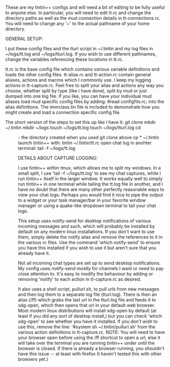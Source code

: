 These are my tintin++ configs and will need a bit of editing
to be fully useful to anyone else. In particular, you will
need to edit tt.rc and change the directory paths as well as
the mud connection details in tt-connections.rc. You will need
to change any '~' to the actual pathname of your home directory.

GENERAL SETUP:

I put these config files and the tturl script in ~/.tintin
and my log files in ~/logs/tt.log and ~/logs/tturl.log. If
you wish to use different pathnames, change the variables
referencing these locations in tt.rc. 

tt.rc is the base config file which contains various variable
definitions and loads the other config files. tt-alias.rc and
tt-action.rc contain general aliases, actions and macros which
I commonly use. I keep my logging actions in tt-capture.rc.
Feel free to split your alias and actions any way you choose,
whether split by type (like i have done), split by mud or
just dumped into one big file. If you like, you can have your
individual mud aliases load mud specific config files by
adding:
#read configfile.rc;
into the alias definitions. The immclass.tin file
is included to demonstrate how you might create and
load a connection specific config file.

The short version of the steps to set this up like I have it:
git clone <whatever the address to this ends up being>
mkdir ~/.tintin
mkdir ~/logs
touch ~/logs/tt.log
touch ~/logs/tturl.log
cd <dir> - the directory created when you used git clone above
cp * ~/.tintin
launch tintin++ with: tintin ~/.tintin/tt.rc
open chat log in anohter terminal: tail -f ~/logs/tt.log

DETAILS ABOUT CAPTURE LOGGING:

I use tintin++ within tmux, which allows me to split my windows.
In a small split, I use 'tail -f ~/logs/tt.log' to see my chat
captures, while I run tintin++ itself in the larger window.
It works equally well to simply run tintin++ in one terminal
while tailing the tt.log file in another, and I have no doubt
that there are many other perfectly reasonable ways to view your
chat logs. Perhaps you would find it nice to pipe the output
to a widget or your task manager/bar in your favorite window
manager or using a quake-like dropdown terminal to tail your
chat logs.

This setup uses notify-send for desktop notifications of various
incoming messages and such, which will probably be installed by
default on any modern linux installations. If you don't want
to use them, simply delete the notify alias and remove the
references to it in the various rc files. Use the command
'which notify-send' to ensure you have this installed if you
wish to use it but aren't sure that you already have it.

Not all incoming chat types are set up to send desktop notifications.
My config uses notify-send mostly for channels I want or need to
pay close attention to. It's easy to modify the behaviour by
adding or removing 'notify' to each action in tt-capture.rc as desired.

It also uses a shell script, pullurl.sh, to pull urls from new
messages and then log them to a separate log file (tturl.log). There is
then an alias (/ff) which grabs the last url in the tturl.log file
and feeds it to xdg-open, which then opens that url in your default
web browser. Most modern linux distributions will install xdg-open
by default (at least if you did any sort of desktop install,)
but you can check 'which xdg-open' to see whether you have it
installed. If you don't wish to use this, remove the line:
'#system sh ~/.tintin/pullurl.sh' from the various action definitions
in tt-capture.rc. NOTE: You will need to have your browser open
before using the /ff shortcut to open a url, else it will take over
the terminal you are running tintin++ under until the browser is
closed. If there is already a browser running, you shouldn't have
this issue -- at least with firefox (I haven't tested this with
other browsers yet.)

